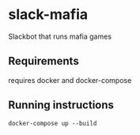 # slack-mafia
Slackbot that runs mafia games

## Requirements
requires docker and docker-compose

## Running instructions
`docker-compose up --build`
